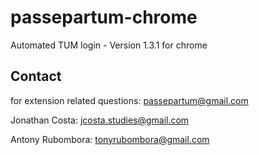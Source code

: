 # passepartum-chrome
Automated TUM login - Version 1.3.1 for chrome

## Contact
for extension related questions: passepartum@gmail.com

Jonathan Costa: jcosta.studies@gmail.com

Antony Rubombora: tonyrubombora@gmail.com
